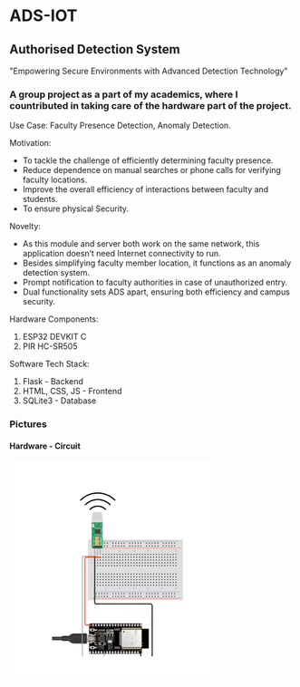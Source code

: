 # ADS-IOT
## Authorised Detection System
"Empowering Secure Environments with Advanced Detection Technology"

### A group project as a part of my academics, where I countributed in taking care of the hardware part of the project.

Use Case: Faculty Presence Detection, Anomaly Detection.

Motivation:
- To tackle the challenge of efficiently determining faculty presence.
- Reduce dependence on manual searches or phone calls for verifying faculty locations.
- Improve the overall efficiency of interactions between faculty and students.
- To ensure physical Security.

Novelty:
- As this module and server both work on the same network, this application doesn’t need Internet connectivity to r﻿un.
- Besides simplifying faculty member location, it functions as an anomaly detection system.
- Prompt notification to faculty authorities in case of unauthorized entry.
- Dual functionality sets ADS apart, ensuring both efficiency and campus security.

Hardware Components: 
1. ESP32 DEVKIT C
2. PIR HC-SR505

Software Tech Stack:
1. Flask - Backend
2. HTML, CSS, JS - Frontend
3. SQLite3 - Database



### Pictures

#### Hardware - Circuit

![Circuit](circuit.png)
